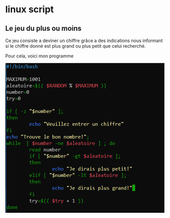 # linux script


## Le jeu du plus ou moins

Ce jeu consiste a deviner un chiffre grâce a des indications nous informant si le chiffre donné est plus grand ou plus petit que celui recherché.

Pour cela, voici mon programme

![](programme.png)